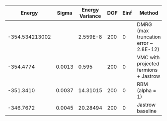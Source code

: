 | Energy         | Sigma  | Energy Variance | DOF | Einf | Method                                 | Reference |
|----------------|--------|-----------------|-----|------|----------------------------------------|-----------|
| -354.534213002 |        | 2.559E-8        | 200 | 0    | DMRG (max truncation error ~ 2.8E-12)  | TODO: ask Max |
| -354.4774      | 0.0013 | 0.595           | 200 | 0    | VMC with projected fermions + Jastrow  | [code](https://github.com/varbench/methods/blob/main/scripts/Heisenberg/chain_200_P/vmc_gutzwiller.sh) |
| -351.3410      | 0.0037 | 14.31015        | 200 | 0    | RBM (alpha = 1)                        | [code](https://github.com/varbench/methods/blob/main/scripts/Heisenberg/chain_200_P/vmc_rbm.sh) |
| -346.7672      | 0.0045 | 20.28494        | 200 | 0    | Jastrow baseline                       | [code](https://github.com/varbench/methods/blob/main/scripts/Heisenberg/chain_200_P/vmc_jastrow.sh) |
